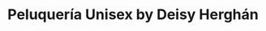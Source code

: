 ---
title: "Peluquería Unisex by Deisy Herghán"
url: /guayaquil/peluqueria-unisex-by-deisy-herghan/
shop: Friseur
---